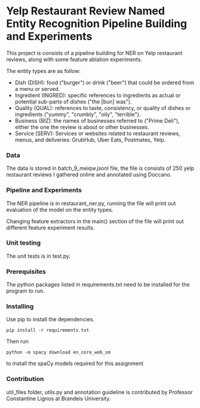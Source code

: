 # Yelp Restaurant Review Named Entity Recognition Pipeline Building and Experiments

This project is consists of a pipeline building for NER on Yelp restaurant reviews,
along with some feature ablation experiments.

The entity types are as follow:
* Dish (DISH): food ("burger") or drink ("beer") that could be ordered from a menu or served.
* Ingredient (INGRED): specific references to ingredients as actual or potential sub-parts of dishes ("the [bun] was").
* Quality (QUAL): references to taste, consistency, or quality of dishes or ingredients ("yummy", "crumbly", "oily", "terrible").
* Business (BIZ): the names of businesses referred to ("Prime Deli"), either the one the review is about or other businesses.
* Service (SERV): Services or websites related to restaurant reviews, menus, and deliveries: GrubHub, Uber Eats, Postmates, Yelp.

### Data

The data is stored in batch_9_meiqw.jsonl file, the file is consists of 250 yelp
restaurant reviews I gathered online and annotated using Doccano.

### Pipeline and Experiments

The NER pipeline is in restaurant_ner.py, running the file will print out
evaluation of the model on the entity types.

Changing feature extractors in the main() section of the file will print out
different feature experiment results.

### Unit testing

The unit tests is in test.py.

### Prerequisites

The python packages listed in requirements.txt need to be installed for the program to run.

### Installing
Use pip to install the dependencies.

```
pip install -r requirements.txt
```

Then run

```
python -m spacy download en_core_web_sm
```

to install the spaCy models required for this assignment

### Contribution

util_files folder, utils.py and annotation guideline is contributed by Professor
Constantine Lignos at Brandeis University.
